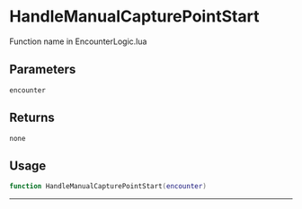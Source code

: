 # HandleManualCapturePointStart
Function name in EncounterLogic.lua
## Parameters
`encounter`
## Returns
`none`
## Usage
```lua
function HandleManualCapturePointStart(encounter)
```
---

